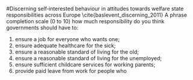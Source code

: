 #Discerning self‐interested behaviour in attitudes towards welfare state responsibilities across Europe \cite{baslevent_discerning_2011}
A phrase completion scale (0 to 10)
 how much responsibility do you think governments should have to:
 1. ensure a job for everyone who wants one; 
 2. ensure adequate healthcare for the sick;
 3.  ensure a reasonable standard of living for the old; 
 4.  ensure a reasonable standard of living for the unemployed;
 5.  ensure sufficient childcare services for working parents; 
 6.  provide paid leave from work for people who
